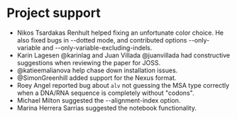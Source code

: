 # Project support

* Nikos Tsardakas Renhult helped fixing an unfortunate color choice. He also fixed bugs in
  --dotted mode, and contributed options --only-variable and --only-variable-excluding-indels.
* Karin Lagesen @karinlag and Juan Villada @juanvillada had constructive suggestions when reviewing
  the paper for JOSS.
* @katieemalianova help chase down installation issues.
* @SimonGreenhill added support for the Nexus format.
* Roey Angel reported bug about `alv` not guessing the MSA type correctly when a DNA/RNA sequence is
  completely without "codons".
* Michael Milton suggested the --alignment-index option.
* Marina Herrera Sarrias suggested the notebook functionality.
